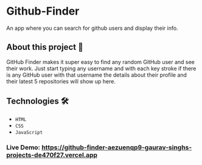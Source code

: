 # Github-Finder
An app where you can search for  github users and display their info.

## About this project 🚀
GitHub Finder makes it super easy to find any random GitHub user and see their work. Just start typing any username and with each key stroke if there is any GitHub user with that username the details about their profile and their latest 5 repositories will show up here.


## Technologies 🛠️
* `HTML`
* `CSS`
* `JavaScript`

### Live Demo: https://github-finder-aezuenqp9-gaurav-singhs-projects-de470f27.vercel.app

